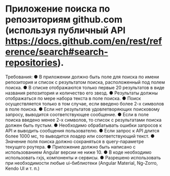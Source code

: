 # Приложение поиска по репозиториям github.com (используя публичный API https://docs.github.com/en/rest/reference/search#search-repositories).

Требования:
● В приложении должно быть поле для поиска по имени репозитория и список с результатом поиска, расположенный под полем поиска.
● В списке отображаются только первые 20 результатов в виде названия репозитория и количество его звезд.
● Результаты должны отображаться по мере набора текста в поле поиска.
● Поиск осуществляется только в том случае, если введено более 2-х символов в поле поиска.
● Если нет результатов удовлетворяющих поисковому запросу, выводится соответствующее сообщение.
● Если в поле поиска введено менее 2-х символов, то список с результатами поиска должен быть пустым.
● Необходимо обрабатывать ошибки запросов к API и выводить сообщения пользователю.
● Если запрос к API длится более 1000 мс, то выводится лоадер или соответствующий текст.
● Значение поля поиска должно сохраняться в query-параметре текущего роутера.
● Приложение должно быть написано с использованием Angular версии не ниже 10.
● В коде необходимо использовать rxjs, компоненты и сервисы.
● Разрешено использовать при необходимости любые ui-библиотеки (Angular Material, Ng-Zorro, Kendo UI и т. п.)

